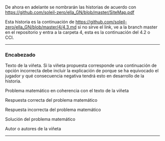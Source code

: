 De ahora en adelante se nombrarán las historias de acuerdo con https://github.com/soleil-zero/ella_GN/blob/master/SiteMap.pdf

Esta historia es la continuación de https://github.com/soleil-zero/ella_GN/blob/master/4/4.3.md si no sirve el link, ve a la branch master en el repositorio y entra a la carpeta 4, esta es la continuación del 4.2 o CCI.

**********************************************************************
### Encabezado

Texto de la viñeta. Si la viñeta propuesta corresponde una continuación de opción incorrecta debe incluir la explicación de porque se ha equivocado el jugador y qué consecuencia negativa tendrá esto en desarrollo de la historia.

Problema matemático en coherencia con el texto de la viñeta

Respuesta correcta del problema matemático

Respuesta incorrecta del problema matemático

Solución del problema matemático

Autor o autores de la viñeta
**********************************************************************
